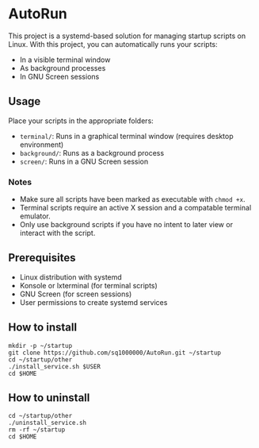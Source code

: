 # AutoRun

This project is a systemd-based solution for managing startup scripts on Linux.
With this project, you can automatically runs your scripts:

- In a visible terminal window
- As background processes
- In GNU Screen sessions

## Usage

Place your scripts in the appropriate folders:

- `terminal/`: Runs in a graphical terminal window (requires desktop environment)
- `background/`: Runs as a background process
- `screen/`: Runs in a GNU Screen session

### Notes

- Make sure all scripts have been marked as executable with `chmod +x`.
- Terminal scripts require an active X session and a compatable terminal emulator.
- Only use background scripts if you have no intent to later view or interact with the script.

## Prerequisites

- Linux distribution with systemd
- Konsole or lxterminal (for terminal scripts)
- GNU Screen (for screen sessions)
- User permissions to create systemd services

## How to install

```
mkdir -p ~/startup
git clone https://github.com/sq1000000/AutoRun.git ~/startup
cd ~/startup/other
./install_service.sh $USER
cd $HOME
```

## How to uninstall

```
cd ~/startup/other
./uninstall_service.sh
rm -rf ~/startup
cd $HOME
```
